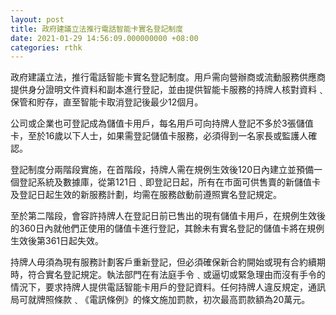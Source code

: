 ```yaml
---
layout: post
title: 政府建議立法推行電話智能卡實名登記制度
date: 2021-01-29 14:56:09.000000000 +08:00
categories: rthk
---
```


政府建議立法，推行電話智能卡實名登記制度。用戶需向營辦商或流動服務供應商提供身分證明文件資料和副本進行登記，並由提供智能卡服務的持牌人核對資料﹑保管和貯存，直至智能卡取消登記後最少12個月。

公司或企業也可登記成為儲值卡用戶，每名用戶可向持牌人登記不多於3張儲值卡，至於16歲以下人士，如果需登記儲值卡服務，必須得到一名家長或監護人確認。

登記制度分兩階段實施，在首階段，持牌人需在規例生效後120日內建立並預備一個登記系統及數據庫，從第121日﹑即登記日起，所有在市面可供售賣的新儲值卡及登記日起生效的新服務計劃，均需在服務啟動前遵照實名登記規定。

至於第二階段，會容許持牌人在登記日前已售出的現有儲值卡用戶，在規例生效後的360日內就他們正使用的儲值卡進行登記，其餘未有實名登記的儲值卡將在規例生效後第361日起失效。

持牌人毋須為現有服務計劃客戶重新登記，但必須確保新合約開始或現有合約續期時，符合實名登記規定。執法部門在有法庭手令﹑或逼切或緊急理由而沒有手令的情況下，要求持牌人提供電話智能卡用戶的登記資料。任何持牌人違反規定，通訊局可就牌照條款﹑《電訊條例》的條文施加罰款，初次最高罰款額為20萬元。

